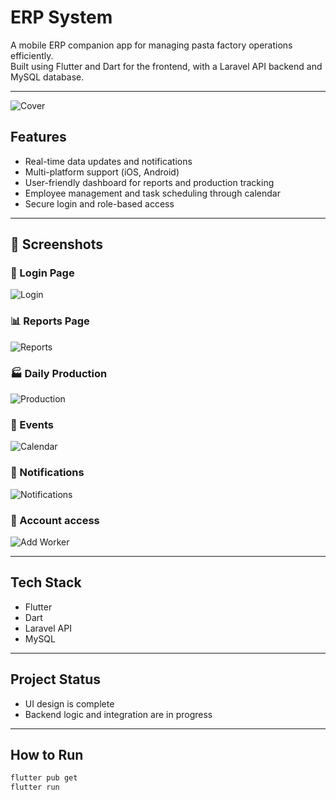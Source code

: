 # ERP System

A mobile ERP companion app for managing pasta factory operations efficiently.  
Built using Flutter and Dart for the frontend, with a Laravel API backend and MySQL database.

---

![Cover](Login.png)

## Features

- Real-time data updates and notifications  
- Multi-platform support (iOS, Android)  
- User-friendly dashboard for reports and production tracking  
- Employee management and task scheduling through calendar  
- Secure login and role-based access  

---
## 📸 Screenshots

### 🔐 Login Page
![Login](Login.png)

### 📊 Reports Page
![Reports](Reports.png)

### 🏭 Daily Production
![Production](Details_of_daily_production.png)

### 📆 Events
![Calendar](Events.png)

### 🔔 Notifications
![Notifications](Notifications.png)

### 👷 Account access
![Add Worker](Account_access.png)

---

## Tech Stack

- Flutter  
- Dart  
- Laravel API  
- MySQL  

---

## Project Status

- UI design is complete  
- Backend logic and integration are in progress  

---

## How to Run

```bash
flutter pub get
flutter run
